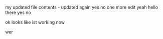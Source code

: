 my updated file contents - updated again
yes no one more edit yeah hello there
yes
no

ok looks like ist working now

wer